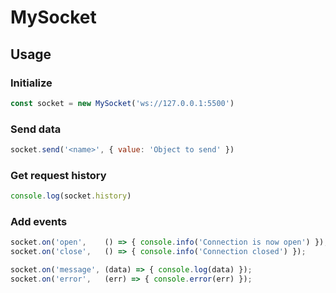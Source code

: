 # MySocket

## Usage

### Initialize
```js
const socket = new MySocket('ws://127.0.0.1:5500')
```

### Send data
```js
socket.send('<name>', { value: 'Object to send' })
```

### Get request history
```js
console.log(socket.history)	
```

### Add events
```js
socket.on('open',    () => { console.info('Connection is now open') });
socket.on('close',   () => { console.info('Connection closed') });

socket.on('message', (data) => { console.log(data) });
socket.on('error',   (err) => { console.error(err) });
```